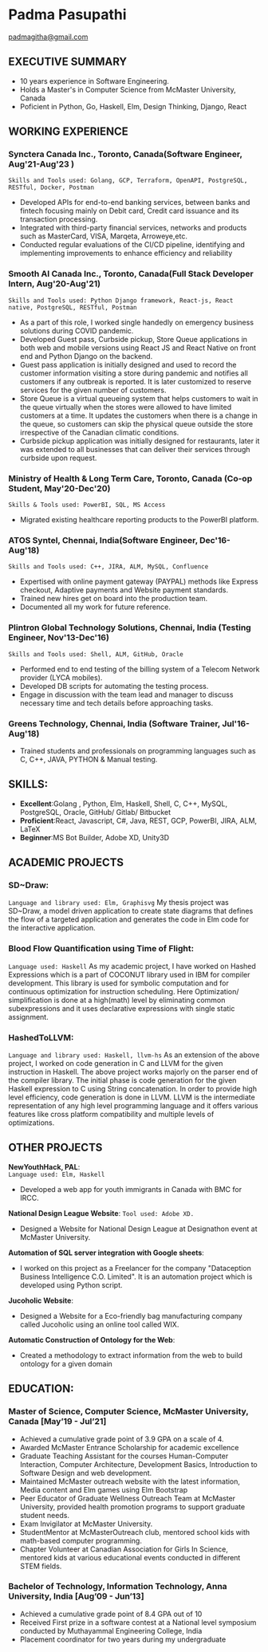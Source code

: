 # Padma Pasupathi

<!--
**padmapasupathi/padmapasupathi** is a ✨ _special_ ✨ repository because its `README.md` (this file) appears on your GitHub profile.

Here are some ideas to get you started:

- 🔭 I’m currently working on ...
- 🌱 I’m currently learning ...
- 👯 I’m looking to collaborate on ...
- 🤔 I’m looking for help with ...
- 💬 Ask me about ...
- 📫 How to reach me: ...
- 😄 Pronouns: ...
- ⚡ Fun fact: ...
-->

padmagitha@gmail.com


## EXECUTIVE SUMMARY
- 10 years experience in Software Engineering.
- Holds a Master's in Computer Science from McMaster University, Canada
- Poficient in Python, Go, Haskell, Elm, Design Thinking, Django, React


## WORKING EXPERIENCE

### Synctera Canada Inc., Toronto, Canada(Software Engineer, Aug'21-Aug'23 )
`Skills and Tools used: Golang, GCP, Terraform, OpenAPI, PostgreSQL, RESTful, Docker, Postman`
- Developed APIs for end-to-end banking services, between banks and fintech focusing mainly on Debit card, Credit card issuance and its transaction processing.
- Integrated with third-party financial services, networks and products such as MasterCard, VISA, Marqeta, Arroweye,etc. 
- Conducted regular evaluations of the CI/CD pipeline, identifying and implementing improvements to enhance efficiency and reliability

### Smooth AI Canada Inc., Toronto, Canada(Full Stack Developer Intern, Aug'20-Aug'21)
`Skills and Tools used: Python Django framework, React-js, React native, PostgreSQL, RESTful, Postman`
- As a part of this role, I worked single handedly on emergency business solutions during COVID pandemic. 
- Developed Guest pass, Curbside pickup, Store Queue applications in both web and mobile versions using React JS and React Native on front end and Python Django on the backend. 
- Guest pass application is initially designed and used to record the customer information visiting a store during pandemic and notifies all customers if any outbreak is reported. It is later customized to reserve services for the given number of customers.
- Store Queue is a virtual queueing system that helps customers to wait in the queue virtually when the stores were allowed to have limited customers at a time. It updates the customers when there is a change in the queue, so customers can skip the physical queue outside the store irrespective of the Canadian climatic conditions.
- Curbside pickup application was initially designed for restaurants, later it was extended to all businesses that can deliver their services through curbside upon request.

### Ministry of Health & Long Term Care, Toronto, Canada (Co-op Student, May'20-Dec'20) 
`Skills & Tools used: PowerBI, SQL, MS Access`
- Migrated existing healthcare reporting products to the PowerBI platform.

### ATOS Syntel, Chennai, India(Software Engineer, Dec'16-Aug'18)
`Skills and Tools used: C++, JIRA, ALM, MySQL, Confluence`
- Expertised with online payment gateway (PAYPAL) methods like Express checkout, Adaptive payments and Website payment standards.
- Trained new hires get on board into the production team.
- Documented all my work for future reference.

### Plintron Global Technology Solutions, Chennai, India (Testing Engineer, Nov'13-Dec'16)
`Skills and Tools used: Shell, ALM, GitHub, Oracle`
- Performed end to end testing of the billing system of a Telecom Network provider (LYCA mobiles).
- Developed DB scripts for automating the testing process.
- Engage in discussion with the team lead and manager to discuss necessary time and tech details before approaching tasks.

### Greens Technology, Chennai, India (Software Trainer, Jul'16-Aug'18)
- Trained students and professionals on programming languages such as C, C++, JAVA, PYTHON & Manual testing.


## SKILLS:
- **Excellent**:Golang , Python, Elm, Haskell, Shell, C, C++, MySQL, PostgreSQL, Oracle, GitHub/ Gitlab/ Bitbucket
- **Proficient**:React, Javascript, C#, Java, REST, GCP, PowerBI, JIRA, ALM, LaTeX
- **Beginner**:MS Bot Builder, Adobe XD,  Unity3D

## ACADEMIC PROJECTS
### SD~Draw: 
`Language and library used: Elm, Graphisvg` 
My thesis project was SD~Draw, a model driven application to create state diagrams  that defines the flow of a targeted application and generates the code in Elm code for the interactive application. 

<!--
### Interview Guide:
-->

### Blood Flow Quantification using Time of Flight: 
`Language used: Haskell`
As my academic project, I have worked on Hashed Expressions which is a part of COCONUT library used in IBM for compiler development. This library is used for symbolic computation and for continuous optimization for instruction scheduling. Here Optimization/ simplification is done at a high(math) level by eliminating common subexpressions and it uses declarative expressions with single static assignment. 


### HashedToLLVM: 
`Language and library used: Haskell, llvm-hs`
As an extension of the above project, I worked on code generation in C and LLVM for the given instruction in Haskell. The above project works majorly on the parser end of the compiler library. The initial phase is code generation for the given Haskell expression to C using String concatenation. In order to provide high level efficiency, code generation is done in LLVM. LLVM is the intermediate representation of any high level programming language and it offers various features like cross platform compatibility and multiple levels of optimizations. 


## OTHER PROJECTS
**NewYouthHack, PAL**:   
`Language used: Elm, Haskell`
- Developed a web app for youth immigrants in Canada with BMC for IRCC. 
 
**National Design League Website**:
`Tool used: Adobe XD.`
- Designed a Website for National Design League at Designathon event at McMaster University. 

**Automation of SQL server integration with Google sheets**:
- I worked on this project as a Freelancer for the company "Dataception Business Intelligence C.O. Limited". It is an automation project which is developed using Python script.

**Jucoholic Website**:
- Designed a Website for a Eco-friendly bag manufacturing company called Jucoholic using an online tool called WIX.

**Automatic Construction of Ontology for the Web**:
- Created a methodology to extract information from the web to build ontology for a given domain


## EDUCATION:

### Master of Science, Computer Science, McMaster University, Canada                                                       [May’19 - Jul’21]
- Achieved a cumulative grade point of 3.9 GPA on a scale of 4.
- Awarded McMaster Entrance Scholarship for academic excellence
- Graduate Teaching Assistant for the courses Human-Computer Interaction, Computer Architecture, Development Basics, Introduction to Software Design and web development.
- Maintained McMaster outreach website with the latest information, Media content and Elm games using Elm Bootstrap
- Peer Educator of Graduate Wellness Outreach Team at McMaster University, provided health promotion programs to support graduate student needs.
- Exam Invigilator at McMaster University.
- StudentMentor at McMasterOutreach club, mentored school kids with math-based computer programming.
- Chapter Volunteer at Canadian Association for Girls In Science, mentored kids at various educational events conducted in different STEM fields. 

### Bachelor of Technology, Information Technology, Anna University, India                                              [Aug’09 - Jun’13]       
- Achieved a cumulative grade point of 8.4 GPA out of 10
- Received First prize in a software contest at a National level symposium  conducted by Muthayammal Engineering College, India
- Placement coordinator for two years during my undergraduate

